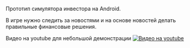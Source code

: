 Прототип симулятора инвестора на Android.

В игре нужно следить за новостями и на основе новостей делать правильные финансовые решения.


Видео на youtube для небольшой демонстрации
[![Видео на youtube](https://img.youtube.com/vi/bagCg4DpXps/0.jpg)](https://www.youtube.com/watch?v=bagCg4DpXps)
